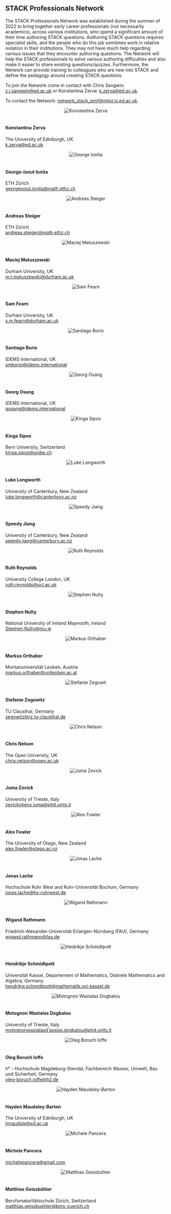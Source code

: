 ## STACK Professionals Network

<p>The STACK Professionals Network was established during the summer of 2022 to bring together early career professionals (not necessarily academics), across various institutions, who spend a significant amount of their time authoring STACK questions. Authoring STACK questions requires specialist skills, and the people who do this job somtimes work in relative isolation in their institutions. They may not have much help regarding various issues that they encounter authoring questions. The Network will help the STACK professionals to solve various authoring difficulties and also make it easier to share existing questions/quizzes. Furthermore, the Network can provide training to colleagues who are new into STACK and define the pedagogy around creating STACK questions.</p>

<p>To join the Network come in contact with Chris Sangwin: <a href="mailto:c.j.sangwin@ed.ac.uk">c.j.sangwin@ed.ac.uk</a> or Konstantina Zerva: <a href="mailto:k.zerva@ed.ac.uk">k.zerva@ed.ac.uk</a>.</p>

<p>To contact the Network: <a href="mailto:network_stack_prof@mlist.is.ed.ac.uk">network_stack_prof@mlist.is.ed.ac.uk</a>.</p>

<div class="container">
	<div class="row">
    	<div class="col-md-4">
    		<center><img class="img-person" src="../../img/people/Konstantina-Zerva.jpg" alt="Konstantina Zerva" /></center><br>
    		<h4>Konstantina Zerva</h4>
    		<p>The University of Edinburgh, UK<br /><a href="mailto:k.zerva@ed.ac.uk">k.zerva@ed.ac.uk</a><br /><em></em></p>
    	</div>
    	<div class="col-md-4">
    		<center><img class="img-person" src="../../img/people/George-Ionita.jpg" alt="George Ionita" /></center><br>
    		<h4>George-Ionut Ionita</h4>
    		<p>ETH Zürich<br /><a href="mailto:georgeionut.ionita@math.ethz.ch">georgeionut.ionita@math.ethz.ch</a><br /><em></em></p>
    	</div>
    	<div class="col-md-4">
    		<center><img class="img-person" src="../../img/people/Andreas-Steiger.jpg" alt="Andreas Steiger" /></center><br>
    		<h4>Andreas Steiger</h4>
    		<p>ETH Zürich<br /><a href="mailto:andreas.steiger@math.ethz.ch">andreas.steiger@math.ethz.ch</a><br /><em></em></p>
    	</div>
  	</div>
	<div class="row">
    	<div class="col-md-4">
    		<center><img class="img-person" src="../../img/people/Maciej-Matuszewski.jpg" alt="Maciej Matuszewski" /></center><br>
    		<h4>Maciej Matuszewski</h4>
    		<p>Durham University, UK<br /><a href="mailto:m.t.matuszewski@durham.ac.uk">m.t.matuszewski@durham.ac.uk</a><br /><em></em></p>
    	</div>
		<div class="col-md-4">
    		<center><img class="img-person" src="../../img/people/Sam-Fearn.jpg" alt="Sam Fearn" /></center><br>
    		<h4>Sam Fearn</h4>
    		<p>Durham University, UK<br /><a href="mailto:s.m.fearn@durham.ac.uk">s.m.fearn@durham.ac.uk</a><br /><em></em></p>
    	</div>
		<div class="col-md-4">
    		<center><img class="img-person" src="../../img/people/Santiago-Borio.jpg" alt="Santiago Borio" /></center><br>
    		<h4>Santiago Borio</h4>
    		<p>IDEMS International, UK<br /><a href="mailto:smborio@idems.international">smborio@idems.international</a><br /><em></em></p>
    	</div>
    </div>
	<div class="row">
		<div class="col-md-4">
    		<center><img class="img-person" src="../../img/people/Georg-Osang.jpg" alt="Georg Osang" /></center><br>
    		<h4>Georg Osang</h4>
    		<p>IDEMS International, UK<br /><a href="mailto:gosang@idems.international">gosang@idems.international</a><br /><em></em></p>
		</div>
		<div class="col-md-4">
    		<center><img class="img-person" src="../../img/people/Kinga-Sipos.jpeg" alt="Kinga Sipos" /></center><br>
    		<h4>Kinga Sipos</h4>
    		<p>Bern University, Switzerland <br /><a href="kinga.sipos@unibe.ch">kinga.sipos@unibe.ch</a><br /><em></em></p>
    		</div>
		<div class="col-md-4">
    		<center><img class="img-person" src="../../img/people/Luke-Longworth.jpg" alt="Luke Longworth" /></center><br>
    		<h4>Luke Longworth</h4>
    		<p>University of Canterbury, New Zealand<br /><a href="mailto:luke.longworth@canterbury.ac.nz">luke.longworth@canterbury.ac.nz</a><br /><em></em></p>
    	</div>
	</div>
	<div class="row">
		<div class="col-md-4">
    		<center><img class="img-person" src="../../img/people/Speedy-Jiang.jpg" alt="Speedy Jiang" /></center><br>
    		<h4>Speedy Jiang</h4>
    		<p>University of Canterbury, New Zealand<br /><a href="mailto:speedy.jiang@canterbury.ac.nz">speedy.jiang@canterbury.ac.nz</a><br /><em></em></p>
    	</div>
		<div class="col-md-4">
    		<center><img class="img-person" src="../../img/people/Ruth-Reynolds.jpg" alt="Ruth Reynolds" /></center><br>
    		<h4>Ruth Reynolds</h4>
    		<p>University College London, UK<br /><a href="mailto:ruth.reynolds@ucl.ac.uk">ruth.reynolds@ucl.ac.uk</a><br /><em></em></p>
    	</div>
		<div class="col-md-4">
    		<center><img class="img-person" src="../../img/people/Stephen-Nulty.jpg" alt="Stephen Nulty" /></center><br>
    		<h4>Stephen Nulty</h4>
    		<p>National University of Ireland Maynooth, Ireland<br /><a href="mailto:Stephen.Nulty@mu.ie">Stephen.Nulty@mu.ie</a><br /><em></em></p>
		</div>
	</div>
	<div class="row">
		<div class="col-md-4">
   			<center><img class="img-person" src="../../img/people/Markus-Orthaber.jpg" alt="Markus Orthaber" /></center><br>
   			<h4>Markus Orthaber</h4>
   			<p>Montanuniversität Leoben, Austria<br /><a href="mailto:markus.orthaber@unileoben.ac.at">markus.orthaber@unileoben.ac.at</a><br /><em></em></p>
   		</div>
		<div class="col-md-4">
   			<center><img class="img-person" src="../../img/people/Stefanie-Zegowit.jpg" alt="Stefanie Zegowit" /></center><br>
   			<h4>Stefanie Zegowitz</h4>
   			<p>TU Clausthal, Germany<br /><a href="zegowitz@rz.tu-clausthal.de">zegowitz@rz.tu-clausthal.de</a><br /><em></em></p>
   		</div>
		<div class="col-md-4">
   			<center><img class="img-person" src="../../img/people/ChrisNelson.jpg" alt="Chris Nelson" /></center><br>
   			<h4>Chris Nelson</h4>
   			<p>The Open University, UK<br /><a href="chris.nelson@open.ac.uk">chris.nelson@open.ac.uk</a><br /><em></em></p>
		</div>
	</div>
	<div class="row">
		<div class="col-md-4">
   			<center><img class="img-person" src="../../img/people/Juma-Zevick.jpg" alt="Juma Zevick" /></center><br>
   			<h4>Juma Zevick</h4>
   			<p>University of Trieste, Italy<br /><a href="mailto:ZEVICKOTIENO.JUMA@phd.units.it">zevickotieno.juma@phd.units.it</a><br /><em></em></p>
   		</div>
		<div class="col-md-4">
   			<center><img class="img-person" src="../../img/people/Alex-Fowler.jpg" alt="Alex Fowler" /></center><br>
   			<h4>Alex Fowler</h4>
   			<p>The University of Otago, New Zealand<br /><a href="mailto:alex.fowler@otago.ac.nz">alex.fowler@otago.ac.nz</a><br /><em></em></p>
   		</div>
		<div class="col-md-4">
   			<center><img class="img-person" src="../../img/people/Jonas-Lache.jpg" alt="Jonas Lache" /></center><br>
   			<h4>Jonas Lache</h4>
   			<p>Hochschule Ruhr West and Ruhr-Universität Bochum, Germany<br /><a href="mailto:jonas.lache@hs-ruhrwest.de">jonas.lache@hs-ruhrwest.de</a><br /><em></em></p>
   		</div>
	</div>
	<div class="row">
		<div class="col-md-4">
   			<center><img class="img-person" src="../../img/people/Wigand-Rathmann.png" alt="Wigand Rathmann" /></center><br>
   			<h4>Wigand Rathmann</h4>
   			<p> Friedrich-Alexander-Universität Erlangen-Nürnberg (FAU), Germany<br /><a href="mailto:wigand.rathmann@fau.de">wigand.rathmann@fau.de</a><br /><em></em></p>
   		</div>
		<div class="col-md-4">
    		<center><img class="img-person" src="../../img/people/Heidrikje-Schmidtpott.png" alt="Heidrikje Schmidtpott" /></center><br>
    		<h4>Hendrikje Schmidtpott</h4>
    		<p> Universität Kassel, Departement of Mathematics, Diskrete Mathematics and Algebra, Germany<br /><a href="mailto:hendrikje.schmidtpott@mathematik.uni-kassel.de">hendrikje.schmidtpott@mathematik.uni-kassel.de</a><br /><em></em></p>
    	</div>
		<div class="col-md-4">
   			<center><img class="img-person" src="../../img/people/Motognon-Wastalas-Dogbalou.jpg" alt="Motognon Wastalas Dogbalou" /></center><br>
   			<h4>Motognon Wastalas Dogbalou</h4>
   			<p>University of Trieste, Italy<br /><a href="mailto:motognonwastalasd'assise.dogbalou@phd.units.it">motognonwastalasd'assise.dogbalou@phd.units.it</a><br /><em></em></p>
   		</div>
        </div>
		<div class="row">
		<div class="col-md-4">
   			<center><img class="img-person" src="../../img/people/Oleg-Boruch.jpg" alt="Oleg Boruch Ioffe" /></center><br>
   			<h4>Oleg Boruch Ioffe</h4>
   			<p> h² - Hochschule Magdeburg-Stendal, Fachbereich Wasser, Umwelt, Bau und Sicherheit, Germany<br /><a href="mailto:oleg-boruch.ioffe@h2.de">oleg-boruch.ioffe@h2.de</a></p>
   		</div>
		<div class="col-md-4">
   			<center><img class="img-person" src="../../img/people/Hayden-Maudsley-Barton.jpg" alt="Hayden Maudsley-Barton"/></center><br>
   			<h4>Hayden Maudsley-Barton</h4>
   			<p>The University of Edinburgh, UK<br /><a href="mailto:hamaudsle@ed.ac.uk">hmaudsle@ed.ac.uk</a></p>
   		</div>
		<div class="col-md-4">
   			<center><img class="img-person" src="../../img/people/Michele-Pancera.png" alt="Michele Pancera"/></center><br>
   			<h4>Michele Pancera</h4>
   			<p><a href="mailto:michelepancera@gmail.com">michelepancera@gmail.com</a></p>
   		</div>
		</div>
		<div class="row">
		<div class="col-md-4">
   			<center><img class="img-person" src="../../img/people/MGeissbuhler.jpg" alt="Matthias Geissbühler"/></center><br>
   			<h4>Matthias Geissbühler</h4>
   			<p>Berufsmaturitätsschule Zürich, Switzerland<br />
            <a href="mailto:matthias.geissbuehler@bms-zuerich.ch">matthias.geissbuehler@bms-zuerich.ch</a></p>
   		</div>
    	</div>
	</div>
</div>
